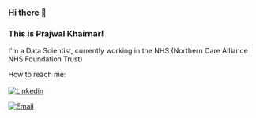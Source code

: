 ### Hi there 👋


### This is Prajwal Khairnar! 

I'm a Data Scientist, currently working in the NHS (Northern Care Alliance NHS Foundation Trust)




How to reach me:
<br><br>
<a href="https://www.linkedin.com/in/prajwal-khairnar/">
  <img
    alt="Linkedin"
    src="https://img.shields.io/badge/linkedin-0077B5?logo=linkedin&logoColor=white&style=for-the-badge"
  />
  
</a>

<a href="mailto:prajwal.pkhairnar@gmail.com">
  <img
    alt="Email"
    src="https://img.shields.io/badge/prajwal.pkhairnar@gmail.com-c14438?logo=Gmail&logoColor=white&style=for-the-badge"
  />
  
</a>




<!--
**prajwalkhairnar/prajwalkhairnar** is a ✨ _special_ ✨ repository because its `README.md` (this file) appears on your GitHub profile.

Here are some ideas to get you started:

- 🔭 I’m currently working on ...
- 🌱 I’m currently learning ...
- 👯 I’m looking to collaborate on ...
- 🤔 I’m looking for help with ...
- 💬 Ask me about ...
- 📫 How to reach me: ...
- 😄 Pronouns: ...
- ⚡ Fun fact: ...
-->
